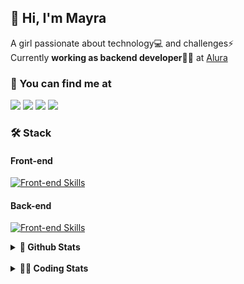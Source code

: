 ## 👋 Hi, I'm Mayra

A girl passionate about technology💻 and challenges⚡  
Currently **working as backend developer**👩‍💻 at [Alura](https://www.alura.com.br)   

### 💬 You can find me at

<a href="https://mayra.dev" target="_blank" rel="noopener"><img src="https://img.shields.io/badge/-mayra.dev-005FED?style=flat&logo=Google-chrome&logoColor=white"/></a>
<a href="https://linkedin.com/in/mayraamaral" target="_blank" rel="noopener"><img src="https://img.shields.io/badge/-/mayraamaral-0077B5?style=flat&logo=Linkedin&logoColor=white"/></a>
<a href="mailto:mayra@mayra.dev" target="_blank" rel="noopener"><img src="https://img.shields.io/badge/-mayra@mayra.dev-D14836?style=flat&logo=Gmail&logoColor=white"/></a>
<a href="" target="_blank" rel="noopener"><img src="https://img.shields.io/badge/-mayraamaral-7289DA?style=flat&logo=Discord&logoColor=white"/></a>

### 🛠️ Stack
#### Front-end

[![Front-end Skills](https://skillicons.dev/icons?i=react,next,angular,redux,styledcomponents,html,css,sass,js,ts,figma)](https://skillicons.dev)
#### Back-end

[![Front-end Skills](https://skillicons.dev/icons?i=java,spring,hibernate,aws,idea,postgres,mysql,git,linux,bash,nodejs,docker,kubernetes,jenkins)](https://skillicons.dev)


<details>
    <summary><strong>📌 Github Stats</strong></summary>
    <br />
    <div align="center">
        <table>
      <td><img height="160em" src="https://github-readme-stats.vercel.app/api?username=mayraamaral&show_icons=true&theme=algolia&hide_border=true&hide=stars&count_private=true" alt="Readme stats"></td>
      <td><img height="160em" src="https://github-readme-stats.vercel.app/api/top-langs/?username=mayraamaral&&layout=compact&&theme=algolia&hide_border=true&langs_count=6" alt="Language stats"></td>
       </table>
  </div> 
    

  <p align="center">
    <img src="https://github-readme-streak-stats.herokuapp.com?user=mayraamaral&theme=dark&hide_border=true&date_format=j%20M%5B%20Y%5D&locale=pt-br&background=050F2C&ring=0195DD&fire=23AA7D&currStreakLabel=23AA7D" alt="Streak stats">
  </p> 
</details>

<br />

<details>
  <summary><strong>👩‍💻 Coding Stats</strong></summary>
  <br />
  
  <!--START_SECTION:waka-->
![Code Time](http://img.shields.io/badge/Code%20Time-473%20hrs%2015%20mins-blue)

**🐱 My GitHub Data** 

> 📦 582.7 kB Used in GitHub's Storage 
 > 
> 🏆 521 Contributions in the Year 2024
 > 
> 🚫 Not Opted to Hire
 > 
> 📜 55 Public Repositories 
 > 
> 🔑 31 Private Repositories 
 > 
**I'm an Early 🐤** 

```text
🌞 Morning                1695 commits        █████░░░░░░░░░░░░░░░░░░░░   21.52 % 
🌆 Daytime                4484 commits        ██████████████░░░░░░░░░░░   56.93 % 
🌃 Evening                1490 commits        █████░░░░░░░░░░░░░░░░░░░░   18.92 % 
🌙 Night                  208 commits         █░░░░░░░░░░░░░░░░░░░░░░░░   02.64 % 
```
📅 **I'm Most Productive on Wednesday** 

```text
Monday                   1160 commits        ████░░░░░░░░░░░░░░░░░░░░░   14.73 % 
Tuesday                  885 commits         ███░░░░░░░░░░░░░░░░░░░░░░   11.24 % 
Wednesday                2663 commits        ████████░░░░░░░░░░░░░░░░░   33.81 % 
Thursday                 1743 commits        ██████░░░░░░░░░░░░░░░░░░░   22.13 % 
Friday                   772 commits         ██░░░░░░░░░░░░░░░░░░░░░░░   09.80 % 
Saturday                 271 commits         █░░░░░░░░░░░░░░░░░░░░░░░░   03.44 % 
Sunday                   383 commits         █░░░░░░░░░░░░░░░░░░░░░░░░   04.86 % 
```


📊 **This Week I Spent My Time On** 

```text
🕑︎ Time Zone: America/Sao_Paulo

💬 Programming Languages: 
Java                     4 hrs 30 mins       ████████████████████░░░░░   80.04 % 
Text                     24 mins             ██░░░░░░░░░░░░░░░░░░░░░░░   07.28 % 
SQL                      17 mins             █░░░░░░░░░░░░░░░░░░░░░░░░   05.06 % 
Properties               12 mins             █░░░░░░░░░░░░░░░░░░░░░░░░   03.65 % 
Java Properties          6 mins              ░░░░░░░░░░░░░░░░░░░░░░░░░   01.80 % 

🔥 Editors: 
IntelliJ IDEA            3 hrs 35 mins       ████████████████░░░░░░░░░   63.63 % 
VS Code                  2 hrs 3 mins        █████████░░░░░░░░░░░░░░░░   36.37 % 

💻 Operating System: 
Linux                    5 hrs 38 mins       █████████████████████████   100.00 % 
```

**I Mostly Code in Java** 

```text
Java                     123 repos           ███████░░░░░░░░░░░░░░░░░░   26.91 % 
HTML                     114 repos           ██████░░░░░░░░░░░░░░░░░░░   24.95 % 
JavaScript               101 repos           ██████░░░░░░░░░░░░░░░░░░░   22.10 % 
TypeScript               97 repos            █████░░░░░░░░░░░░░░░░░░░░   21.23 % 
C#                       1 repo              ░░░░░░░░░░░░░░░░░░░░░░░░░   00.22 % 
```




 Last Updated on 25/07/2024 19:07:38 UTC
<!--END_SECTION:waka-->

</details>
